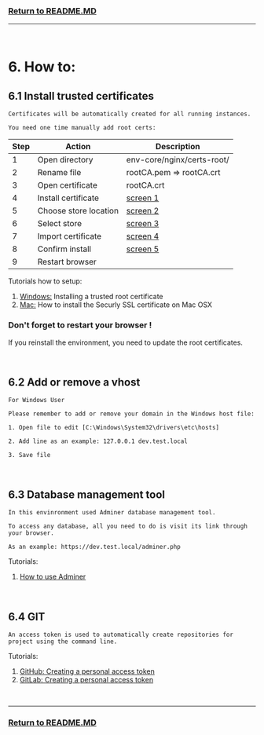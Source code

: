 ### [Return to README.MD](../../README.MD)
----------------------------------

<br>

# 6. How to:

## 6.1 Install trusted certificates


```
Certificates will be automatically created for all running instances.

You need one time manually add root certs:
```


| Step | Action                | Description                               |
|------|-----------------------|-------------------------------------------|
| 1    | Open directory        | env-core/nginx/certs-root/                |
| 2    | Rename file           | rootCA.pem => rootCA.crt                  |
| 3    | Open certificate      | rootCA.crt                                |
| 4    | Install certificate   | [screen 1](./.env-core/docs/images/certs-1.jpg) |
| 5    | Choose store location | [screen 2](./.env-core/docs/images/certs-2.jpg) |
| 6    | Select store          | [screen 3](./.env-core/docs/images/certs-3.jpg) |
| 7    | Import certificate    | [screen 4](./.env-core/docs/images/certs-4.jpg) |
| 8    | Confirm install       | [screen 5](./.env-core/docs/images/certs-5.jpg) |
| 9    | Restart browser       |                                           |


Tutorials how to setup:

1. [Windows:](https://docs.microsoft.com/en-us/skype-sdk/sdn/articles/installing-the-trusted-root-certificate) Installing a trusted root certificate
2. [Mac:](https://support.securly.com/hc/en-us/articles/206058318-How-to-install-the-Securly-SSL-certificate-on-Mac-OSX-) How to install the Securly SSL certificate on Mac OSX

### Don't forget to restart your browser !

If you reinstall the environment, you need to update the root certificates.


<br>

## 6.2 Add or remove a vhost

```
For Windows User

Please remember to add or remove your domain in the Windows host file:

1. Open file to edit [C:\Windows\System32\drivers\etc\hosts]

2. Add line as an example: 127.0.0.1 dev.test.local

3. Save file

```

<br>

## 6.3 Database management tool

```
In this envinronment used Adminer database management tool.

To access any database, all you need to do is visit its link through your browser.

As an example: https://dev.test.local/adminer.php
```

Tutorials:

1. [How to use Adminer](https://kinsta.com/blog/adminer/) 


<br>

## 6.4 GIT
```
An access token is used to automatically create repositories for project using the command line.
```
Tutorials:

1. [GitHub: Creating a personal access token](https://docs.github.com/en/enterprise-server@3.4/authentication/keeping-your-account-and-data-secure/creating-a-personal-access-token) 
2. [GitLab: Creating a personal access token](https://docs.gitlab.com/ee/user/profile/personal_access_tokens.html) 

<br>

----------------------------------
### [Return to README.MD](../../README.MD)
